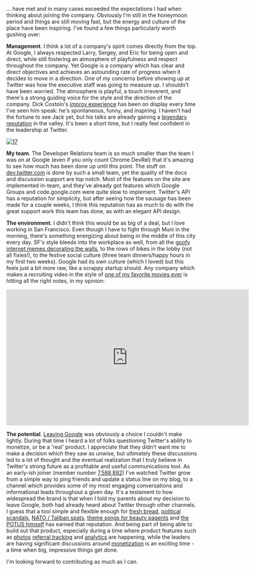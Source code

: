 [1]: http://blog.roomanna.com/08-29-2011/my-last-day-at-google
[2]: http://leisureblogs.chicagotribune.com/the_theater_loop/2010/10/an-annoyance-actor-does-just-ok.html
[3]: http://techcrunch.com/2011/03/24/jack-dorsey-golden-gate-bridge/
[4]: /img/2011-09-21/bird-shark.jpg
[5]: http://www.imdb.com/title/tt0128445/\
[6]: https://api.twitter.com/1/users/show.xml?screen_name=kurrik
[7]: http://www.youtube.com/watch?v=PX4UEAR8prw#t=1m22
[8]: https://dev.twitter.com/blog/photo-upload-api
[9]: https://dev.twitter.com/docs/tco-url-wrapper
[10]: http://www.springwise.com/marketing_advertising/bakertweet/
[11]: http://en.wikipedia.org/wiki/Anthony_Weiner#Resignation_from_Congress
[12]: http://www.guardian.co.uk/world/2011/sep/14/taliban-nato-isaf-twitter
[13]: http://www.youtube.com/watch?v=ha3KJWbl6cU#t=1m36
[14]: https://twitter.com/#!/BARACKOBAMA
[15]: http://techcrunch.com/2010/04/14/twitter-execs-address-the-big-question-monetization/
[16]: http://gigaom.com/2011/09/13/twitter-offers-analytics-to-try-and-prove-its-value/
[17]: /img/2011-09-21/twitter.png
[18]: https://twitter.com/#!/dickc/status/3962807808
[19]: https://dev.twitter.com

... have met and in many cases exceeded the expectations I had when thinking
about joining the company.  Obviously I'm still in the honeymoon period and
things are still moving fast, but the energy and culture of the place have
been inspiring.  I've found a few things particularly worth gushing over:

**Management**. I think a lot of a company's spirit comes directly from the top.
At Google, I always respected Larry, Sergey, and Eric for being open and direct,
while still fostering an atmosphere of playfulness and respect throughout the
company.  Yet Google is a company which has clear and direct objectives and
achieves an astounding rate of progress when it decides to move in a direction.
One of my concerns before showing up at Twitter was how the executive staff
was going to measure up. I shouldn't have been worried.  The atmosphere is
playful, a touch irreverent, and there's a strong guiding voice for the
style and the direction of the company.  Dick Costolo's [improv experience][2]
has been on display every time I've seen him speak: he's spontaneous,
funny, and inspiring. I haven't had the fortune to see Jack yet, but his
talks are already gaining a [legendary reputation][3] in the valley.  It's
been a short time, but I really feel confident in the leadership at Twitter.

[![17]][18]

<!-- -**-END-**- -->

**My team**.  The Developer Relations team is so much smaller than the team I
was on at Google (even if you only count Chrome DevRel) that it's
amazing to see how much has been done up until this point.  The stuff on
[dev.twitter.com][19] is done by such a small team, yet the quality of the
docs and discussion support are top notch.  Most of the features on the site
are implemented in-team, and they've already got features which Google Groups
and code.google.com were quite slow to implement.  Twitter's API has a
reputation for simplicity, but after seeing how the sausage has been made
for a couple weeks, I think this reputation has as much to do with the great
support work this team has done, as with an elegant API design.

**The environment**.  I didn't think this would be as big of a deal, but I love
working in San Francisco.  Even though I have to fight through Muni in
the morning, there's something energizing about being in the middle of
this city every day.  SF's style bleeds into the workplace as well, from all
the [goofy internet memes decorating the walls][4], to the rows of bikes
in the lobby (not all fixies!), to the festive social culture (three
team dinners/happy hours in my first two weeks).  Google had its own culture
(which I loved) but this feels just a bit more raw, like a scrappy startup
should.  Any company which makes a recruiting video in the style
of [one of my favorite movies ever][5] is hitting all the right notes,
in my opinion:

<iframe
  width="640"
  height="360"
  src="http://www.youtube.com/embed/wU6epAkC9wg?hd=1"
  frameborder="0"
  allowfullscreen="true">
</iframe>

**The potential**.  [Leaving Google][1] was obviously a choice I couldn't make
lightly. During that time I heard a lot of folks questioning Twitter's ability
to monetize, or be a 'real'
product.  I appreciate that they didn't want me to make a decision which they
saw as unwise, but ultimately these discussions led to a lot of thought and the
eventual realization that I truly believe in Twitter's strong future as a
profitable and useful communications tool.  As an early-ish joiner
(member number [7,588,892][6]) I've watched Twitter grow from a simple way
to ping friends and update a status line on my blog, to a channel which
provides some of my most engaging conversations and informational
leads throughout a given day.  It's a testament to how widespread the brand
is that when I told my parents about my decision to leave Google, both had
already heard about Twitter through other channels. I guess that a tool simple
and flexible enough for [fresh bread][10], [political scandals][11],
[NATO / Taliban spats][12], [theme songs for beauty pagents][13] and
[the POTUS himself][14] has earned that reputation.
And being part of being able to build out that product, especially during a
time where product features such as [photos][8] [referral tracking][9]
and [analytics][16] are happening, while the leaders are having significant
discussions around [monetization][15] is an exciting time - a
time when big, impressive things get done.

I'm looking forward to contributing as much as I can.

